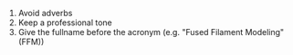 1) Avoid adverbs
2) Keep a professional tone
3) Give the fullname before the acronym (e.g. "Fused Filament Modeling" (FFM))
